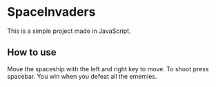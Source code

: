 # SpaceInvaders
This is a simple project made in JavaScript. 

## How to use
Move the spaceship with the left and right key to move. 
To shoot press spacebar. 
You win when you defeat all the ememies.
